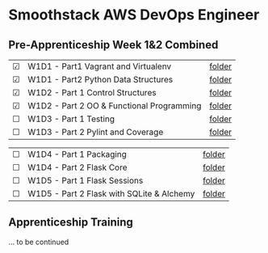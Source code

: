 # Smoothstack AWS DevOps Engineer

## Pre-Apprenticeship Week 1&2 Combined
|  |     |  |
| ------- | -------- | -------------- |
| &#9745; | W1D1 - Part1 Vagrant and Virtualenv | [folder](./week01/W1D1/Part1) |
| &#9745; | W1D1 - Part2 Python Data Structures | [folder](./week01/W1D1/Part2) |
| &#9745; | W1D2 - Part 1 Control Structures | [folder](./week01/W1D2/Part1) |
| &#9745; | W1D2 - Part 2 OO & Functional Programming | [folder](./week01/W1D2/Part2) |
| &#9744; | W1D3 - Part 1 Testing | [folder](./week01/W1D3/Part1) |
| &#9744; | W1D3 - Part 2 Pylint and Coverage | [folder](./week01/W1D3/Part2) |

|  |     |  |
| ------- | -------- | -------------- |
| &#9744; | W1D4 - Part 1 Packaging | [folder](./week01/W1D4/Part1) |
| &#9744; | W1D4 - Part 2 Flask Core | [folder](./week01/W1D4/Part2) |
| &#9744; | W1D5 - Part 1 Flask Sessions | [folder](./week01/W1D5/Part1) |
| &#9744; | W1D5 - Part 2 Flask with SQLite & Alchemy | [folder](./week01/W1D5/Part2) |

## Apprenticeship Training
... to be continued
